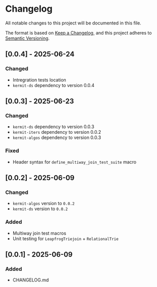 # Changelog

All notable changes to this project will be documented in this file.

The format is based on [Keep a Changelog](https://keepachangelog.com/en/1.1.0/),
and this project adheres to [Semantic Versioning](https://semver.org/spec/v2.0.0.html).

## [0.0.4] - 2025-06-24

### Changed

- Intregration tests location
- `kermit-ds` dependency to version 0.0.4

## [0.0.3] - 2025-06-23

### Changed

- `kermit-ds` dependency to version 0.0.3
- `kermit-iters` dependency to version 0.0.2
- `kermit-algos` dependency to version 0.0.3

### Fixed

- Header syntax for `define_multiway_join_test_suite` macro

## [0.0.2] - 2025-06-09

### Changed

- `kermit-algos` version to `0.0.2`  
- `kermit-ds` version to `0.0.2`

### Added

- Multiway join test macros
- Unit testing for `LeapfrogTriejoin` + `RelationalTrie`

## [0.0.1] - 2025-06-09

### Added

- CHANGELOG.md